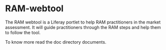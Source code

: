 # RAM-webtool
The RAM webtool is a Liferay portlet to help RAM practitioners in the market assessment. It will guide practitioners through
the RAM steps and help them to follow the tool.

To know more read the doc directory documents.
